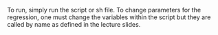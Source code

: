 To run, simply run the script or sh file. To change parameters for the regression, one must change the variables within the script but they are called by name as defined in the lecture slides.

